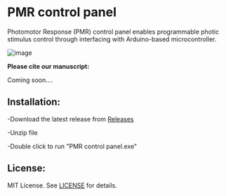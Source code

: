 # PMR control panel
Photomotor Response (PMR) control panel enables programmable photic stimulus control through interfacing with Arduino-based microcontroller.

![image](https://user-images.githubusercontent.com/49441654/137485205-9662aee2-a87d-471b-9ff2-5248a4b0aa1b.png)


**Please cite our manuscript:**

Coming soon....


Installation:
------------

-Download the latest release from [Releases](https://github.com/Ayanaminn/PMR-control-panel/releases)

-Unzip file

-Double click to run "PMR control panel.exe"



License:
------------

MIT License. See [LICENSE](https://github.com/Ayanaminn/PMR-control-panel/blob/master/LICENSE) for details.
